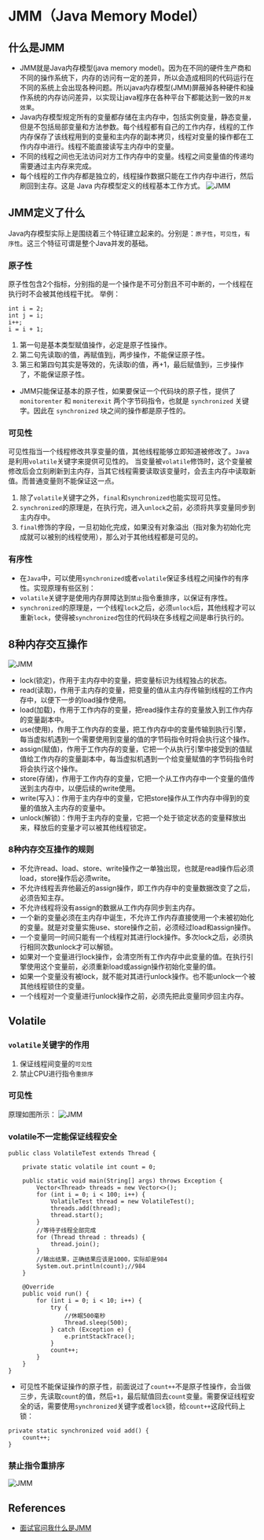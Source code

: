 # JMM（Java Memory Model）

## 什么是JMM
- JMM就是Java内存模型(java memory model)。因为在不同的硬件生产商和不同的操作系统下，内存的访问有一定的差异，所以会造成相同的代码运行在不同的系统上会出现各种问题。所以java内存模型(JMM)屏蔽掉各种硬件和操作系统的内存访问差异，以实现让java程序在各种平台下都能达到一致的`并发效果`。
- Java内存模型规定所有的变量都存储在主内存中，包括实例变量，静态变量，但是不包括局部变量和方法参数。每个线程都有自己的工作内存，线程的工作内存保存了该线程用到的变量和主内存的副本拷贝，线程对变量的操作都在工作内存中进行。线程不能直接读写主内存中的变量。
- 不同的线程之间也无法访问对方工作内存中的变量。线程之间变量值的传递均需要通过主内存来完成。
- 每个线程的工作内存都是独立的，线程操作数据只能在工作内存中进行，然后刷回到主存。这是 Java 内存模型定义的线程基本工作方式。
![JMM](https://pic3.zhimg.com/80/v2-f36f366c07a6188ea3fdefc794ba021a_1440w.webp)

## JMM定义了什么
Java内存模型实际上是围绕着三个特征建立起来的。分别是：`原子性`，`可见性`，`有序性`。这三个特征可谓是整个Java并发的基础。
### 原子性
原子性包含2个指标，分别指的是一个操作是不可分割且不可中断的，一个线程在执行时不会被其他线程干扰。
举例：
```
int i = 2;
int j = i;
i++;
i = i + 1;
```
1. 第一句是基本类型赋值操作，必定是原子性操作。
2. 第二句先读取i的值，再赋值到j，两步操作，不能保证原子性。
3. 第三和第四句其实是等效的，先读取i的值，再+1，最后赋值到i，三步操作了，不能保证原子性。

- JMM只能保证基本的原子性，如果要保证一个代码块的原子性，提供了`monitorenter` 和 `moniterexit` 两个字节码指令，也就是 `synchronized` 关键字。因此在 `synchronized` 块之间的操作都是原子性的。

### 可见性
可见性指当一个线程修改共享变量的值，其他线程能够立即知道被修改了。`Java`是利用`volatile`关键字来提供可见性的。 当变量被`volatile`修饰时，这个变量被修改后会立刻刷新到主内存，当其它线程需要读取该变量时，会去主内存中读取新值。而普通变量则不能保证这一点。
1. 除了`volatile`关键字之外，`final`和`synchronized`也能实现可见性。
2. `synchronized`的原理是，在执行完，进入`unlock`之前，必须将共享变量同步到主内存中。
3. `final`修饰的字段，一旦初始化完成，如果没有对象溢出（指对象为初始化完成就可以被别的线程使用），那么对于其他线程都是可见的。
### 有序性
- 在`Java`中，可以使用`synchronized`或者`volatile`保证多线程之间操作的有序性。实现原理有些区别：
- `volatile`关键字是使用内存屏障达到`禁止`指令重排序，以保证有序性。
- `synchronized`的原理是，一个线程`lock`之后，必须`unlock`后，其他线程才可以重新`lock`，使得被`synchronized`包住的代码块在多线程之间是串行执行的。
## 8种内存交互操作
![JMM](https://pic4.zhimg.com/80/v2-42d8f894f17ccf13252d8d8d6285f86b_1440w.webp)
- lock(锁定)，作用于主内存中的变量，把变量标识为线程独占的状态。
- read(读取)，作用于主内存的变量，把变量的值从主内存传输到线程的工作内存中，以便下一步的load操作使用。
- load(加载)，作用于工作内存的变量，把read操作主存的变量放入到工作内存的变量副本中。
- use(使用)，作用于工作内存的变量，把工作内存中的变量传输到执行引擎，每当虚拟机遇到一个需要使用到变量的值的字节码指令时将会执行这个操作。
- assign(赋值)，作用于工作内存的变量，它把一个从执行引擎中接受到的值赋值给工作内存的变量副本中，每当虚拟机遇到一个给变量赋值的字节码指令时将会执行这个操作。
- store(存储)，作用于工作内存的变量，它把一个从工作内存中一个变量的值传送到主内存中，以便后续的write使用。
- write(写入)：作用于主内存中的变量，它把store操作从工作内存中得到的变量的值放入主内存的变量中。
- unlock(解锁)：作用于主内存的变量，它把一个处于锁定状态的变量释放出来，释放后的变量才可以被其他线程锁定。

### 8种内存交互操作的规则
- 不允许read、load、store、write操作之一单独出现，也就是read操作后必须load，store操作后必须write。
- 不允许线程丢弃他最近的assign操作，即工作内存中的变量数据改变了之后，必须告知主存。
- 不允许线程将没有assign的数据从工作内存同步到主内存。
- 一个新的变量必须在主内存中诞生，不允许工作内存直接使用一个未被初始化的变量。就是对变量实施use、store操作之前，必须经过load和assign操作。
- 一个变量同一时间只能有一个线程对其进行lock操作。多次lock之后，必须执行相同次数unlock才可以解锁。
- 如果对一个变量进行lock操作，会清空所有工作内存中此变量的值。在执行引擎使用这个变量前，必须重新load或assign操作初始化变量的值。
- 如果一个变量没有被lock，就不能对其进行unlock操作。也不能unlock一个被其他线程锁住的变量。
- 一个线程对一个变量进行unlock操作之前，必须先把此变量同步回主内存。



## Volatile
### `volatile`关键字的作用
1. 保证线程间变量的`可见性`
2. 禁止CPU进行指令`重排序`
### 可见性
原理如图所示：
![JMM](https://pic3.zhimg.com/80/v2-2ce112590b4b81cdb02b8839d9d8b686_1440w.webp)
### volatile不一定能保证线程安全
```
public class VolatileTest extends Thread {

    private static volatile int count = 0;

    public static void main(String[] args) throws Exception {
        Vector<Thread> threads = new Vector<>();
        for (int i = 0; i < 100; i++) {
            VolatileTest thread = new VolatileTest();
            threads.add(thread);
            thread.start();
        }
        //等待子线程全部完成
        for (Thread thread : threads) {
            thread.join();
        }
        //输出结果，正确结果应该是1000，实际却是984
        System.out.println(count);//984
    }

    @Override
    public void run() {
        for (int i = 0; i < 10; i++) {
            try {
                //休眠500毫秒
                Thread.sleep(500);
            } catch (Exception e) {
                e.printStackTrace();
            }
            count++;
        }
    }
}
```
- 可见性不能保证操作的原子性，前面说过了`count++`不是原子性操作，会当做三步，先读取`count`的值，然后`+1`，最后赋值回去`count`变量。需要保证线程安全的话，需要使用`synchronized`关键字或者`lock`锁，给`count++`这段代码上锁：
```
private static synchronized void add() {
    count++;
}
```
### 禁止指令重排序
![JMM](https://pic1.zhimg.com/80/v2-f50b6067d0c759b20bc7bea72f0e4690_1440w.webp)
## References
- [面试官问我什么是JMM](https://zhuanlan.zhihu.com/p/258393139)
